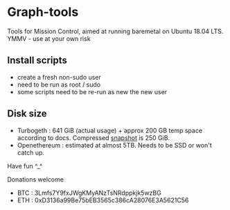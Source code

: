 # Graph-tools
Tools for Mission Control, aimed at running baremetal on Ubuntu 18.04 LTS.
YMMV - use at your own risk

## Install scripts
* create a fresh non-sudo user
* need to be run as root / sudo
* some scripts need to be re-run as new the new user

## Disk size
* Turbogeth : 641 GiB (actual usage) + approx 200 GB temp space according to docs.  Compressed [snapshot](https://github.com/koen84/Graph-tools/blob/master/snapshots/turbogeth-200805-data.mdb.xz.torrent) is 250 GiB.
* Openethereum : estimated at almost 5TB.  Needs to be SSD or won't catch up.

Have fun ^_^


Donations welcome
* BTC : 3Lmfs7Y9fxJWgKMyANzTsNRdppkjk5wzBG
* ETH : 0xD3136a99Be75bEB3565c386cA28076E3A5621C56
